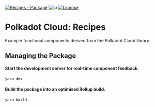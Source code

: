 [![Recipes - Package](https://img.shields.io/badge/Core&nbsp;React-Package-E6007A?logo=polkadot =E6007A)](https://github.com/polkadot-cloud/polkadot-cloud) ![ci](https://github.com/polkadot-cloud/polkadot-cloud/actions/workflows/main.yml/badge.svg) [![License](https://img.shields.io/badge/License-GPL_3.0_only-blue.svg)](https://opensource.org/license/gpl-3-0/)

# Polkadot Cloud: Recipes

Example functional components derived from the Polkadot Cloud library.

## Managing the Package

#### Start the development server for real-time component feedback.

```
yarn dev
```

#### Build the package into an optimised Rollup build.

```
yarn build
```
